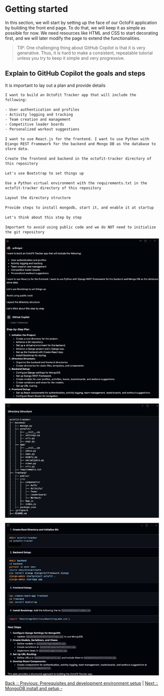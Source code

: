 # Getting started 

In this section, we will start by setting up the face of our OctoFit application by building the front end page. To do that, we will keep it as simple as possible for now. We need resources like HTML and CSS to start decorating first, and we will later modify the page to extend the functionalities.

> TIP: One challenging thing about GitHub Copilot is that it is very generative. Thus, it is hard to make a consistent, repeatable tutorial unless you try to keep it simple and very progressive.


## Explain to GitHub Copilot the goals and steps

It is important to lay out a plan and provide details 

```
I want to build an OctoFit Tracker app that will include the following:

- User authentication and profiles 
- Activity logging and tracking 
- Team creation and management
- Competitive leader boards
- Personalized workout suggestions 

I want to use React.js for the frontend. I want to use Python with Django REST Framework for the backend and Mongo DB as the database to store data.

Create the frontend and backend in the octofit-tracker directory of this repository

Let's use Bootstrap to set things up

Use a Python virtual environment with the requirements.txt in the octofit-tracker directory of this repository

Layout the directory structure

Provide steps to install mongodb, start it, and enable it at startup

Let's think about this step by step

Important to avoid using public code and we do NOT need to initialize the git repository
```

![project plan](./3_1_AskCopilotProjectCreation.png)

![directory structure](./3_2_CopilotDirectoryStructure.png)

![octofit-tracker app setup](./3_3_OctFit-Tracker-Setup.png)

[Back :: Previous: Prerequisites and development environment setup](../2_Prerequisites) | [Next :: MongoDB install and setup - ](../4_MongoDBInstallSetup)
